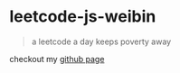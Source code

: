 # leetcode-js-weibin

> a leetcode a day keeps poverty away

checkout my [github page](https://weibinzhu.github.io/leetcode-js-weibin/)